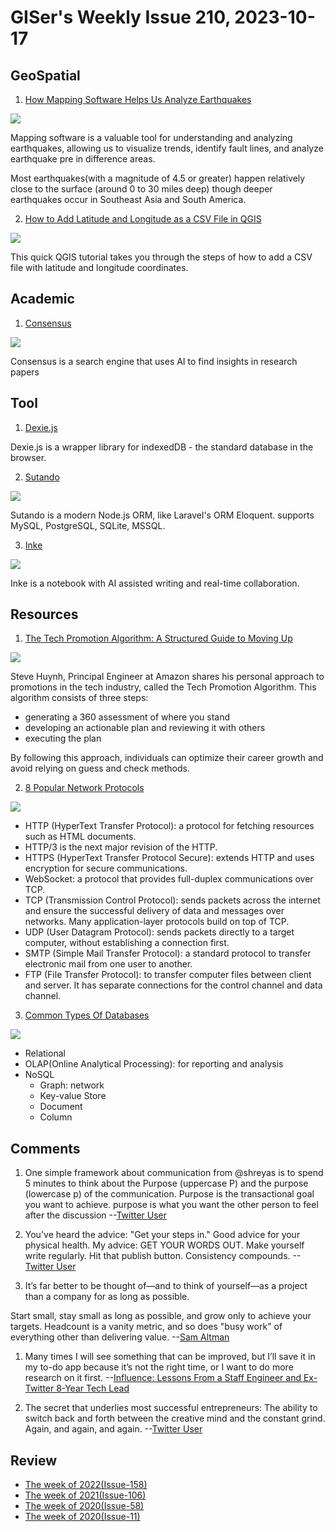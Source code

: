 # GISer's Weekly Issue 210, 2023-10-17

## GeoSpatial

1. [How Mapping Software Helps Us Analyze Earthquakes](https://www.gislounge.com/mapping-analyze-earthquakes/)

![](https://www.gislounge.com/wp-content/uploads/2023/10/earthquake-map-maptitude.jpg)

Mapping software is a valuable tool for understanding and analyzing earthquakes, allowing us to visualize trends, identify fault lines, and analyze earthquake pre in difference areas.

Most earthquakes(with a magnitude of 4.5 or greater) happen relatively close to the surface (around 0 to 30 miles deep) though deeper earthquakes occur in Southeast Asia and South America.

2. [How to Add Latitude and Longitude as a CSV File in QGIS](https://www.gislounge.com/how-to-add-latitude-and-longitude-as-a-csv-file-in-qgis/)

![](https://www.gislounge.com/wp-content/uploads/2022/06/text-file-mean-centers-population-us.jpg)

This quick QGIS tutorial takes you through the steps of how to add a CSV file with latitude and longitude coordinates.

## Academic

1. [Consensus](https://consensus.app/)

![](https://cdn.beekka.com/blogimg/asset/202308/bg2023081803.webp)

Consensus is a search engine that uses AI to find insights in research papers

## Tool

1. [Dexie.js](https://github.com/dexie/Dexie.js)

Dexie.js is a wrapper library for indexedDB - the standard database in the browser.

2. [Sutando](https://github.com/sutandojs/sutando)

![](https://sutando.org/code.png)

Sutando is a modern Node.js ORM, like Laravel's ORM Eloquent. supports MySQL, PostgreSQL, SQLite, MSSQL.

3. [Inke](https://github.com/yesmore/inke)

![](https://camo.githubusercontent.com/ecaa67d2e89185753b55197a8843d7c0aae329cda7b5c11a6b034f8e55ee5f11/68747470733a2f2f696e6b652e6170702f6465736b746f702e706e67)

Inke is a notebook with AI assisted writing and real-time collaboration.

## Resources

1. [The Tech Promotion Algorithm: A Structured Guide to Moving Up](https://blog.bytebytego.com/p/the-tech-promotion-algorithm-a-structured)

![](https://substackcdn.com/image/fetch/w_1272,c_limit,f_webp,q_auto:good,fl_progressive:steep/https%3A%2F%2Fsubstack-post-media.s3.amazonaws.com%2Fpublic%2Fimages%2F6e3ea72f-b141-4697-878e-14dfb1115fc6_1600x1202.jpeg)

Steve Huynh, Principal Engineer at Amazon shares his personal approach to promotions in the tech industry, called the Tech Promotion Algorithm. This algorithm consists of three steps:

- generating a 360 assessment of where you stand
- developing an actionable plan and reviewing it with others
- executing the plan

By following this approach, individuals can optimize their career growth and avoid relying on guess and check methods.

2. [8 Popular Network Protocols](https://blog.bytebytego.com/i/137744340/explaining-popular-network-protocols-in-diagram)

![](https://substackcdn.com/image/fetch/w_1272,c_limit,f_webp,q_auto:good,fl_lossy/https%3A%2F%2Fsubstack-post-media.s3.amazonaws.com%2Fpublic%2Fimages%2F6f9e43fa-84d5-4875-817c-c2e1af75d16e_1280x1664.gif)

- HTTP (HyperText Transfer Protocol): a protocol for fetching resources such as HTML documents.
- HTTP/3 is the next major revision of the HTTP.
- HTTPS (HyperText Transfer Protocol Secure): extends HTTP and uses encryption for secure communications.
- WebSocket: a protocol that provides full-duplex communications over TCP.
- TCP (Transmission Control Protocol): sends packets across the internet and ensure the successful delivery of data and messages over networks. Many application-layer protocols build on top of TCP.
- UDP (User Datagram Protocol): sends packets directly to a target computer, without establishing a connection first.
- SMTP (Simple Mail Transfer Protocol): a standard protocol to transfer electronic mail from one user to another.
- FTP (File Transfer Protocol): to transfer computer files between client and server. It has separate connections for the control channel and data channel.

3. [Common Types Of Databases](https://blog.bytebytego.com/i/137744340/what-is-a-database-what-are-some-common-types-of-databases)

![](https://substackcdn.com/image/fetch/w_1272,c_limit,f_webp,q_auto:good,fl_progressive:steep/https%3A%2F%2Fsubstack-post-media.s3.amazonaws.com%2Fpublic%2Fimages%2F88ce693e-15bf-47a6-9d0b-0a17efafbb34_1280x1670.jpeg)

- Relational
- OLAP(Online Analytical Processing): for reporting and analysis
- NoSQL
  - Graph: network
  - Key-value Store
  - Document
  - Column

## Comments

1. One simple framework about communication from @shreyas is to spend 5 minutes to think about the Purpose (uppercase P) and the purpose (lowercase p) of the communication. Purpose is the transactional goal you want to achieve. purpose is what you want the other person to feel after the discussion
   --[Twitter User](https://twitter.com/lwastuargo/status/1710459531623538920)

2. You've heard the advice: "Get your steps in." Good advice for your physical health. My advice: GET YOUR WORDS OUT. Make yourself write regularly. Hit that publish button. Consistency compounds.
   --[Twitter User](https://twitter.com/dharmesh/status/1707071426325258680)

3. It’s far better to be thought of—and to think of yourself—as a project than a company for as long as possible.

Start small, stay small as long as possible, and grow only to achieve your targets. Headcount is a vanity metric, and so does "busy work" of everything other than delivering value.
--[Sam Altman](https://softwareleadweekly.com/issues/568)

1. Many times I will see something that can be improved, but I’ll save it in my to-do app because it’s not the right time, or I want to do more research on it first.
   --[Influence: Lessons From a Staff Engineer and Ex-Twitter 8-Year Tech Lead](https://careercutler.substack.com/p/influence-lessons-from-a-staff-engineer)

2. The secret that underlies most successful entrepreneurs: The ability to switch back and forth between the creative mind and the constant grind. Again, and again, and again.
   --[Twitter User](https://twitter.com/dharmesh/status/1712706469626343910)

## Review

- [The week of 2022(Issue-158)](../2022/issue-158.md)
- [The week of 2021(Issue-106)](../2021/issue-106.md)
- [The week of 2020(Issue-58)](../2020/issue-58.md)
- [The week of 2020(Issue-11)](../2019/issue-11.md)
